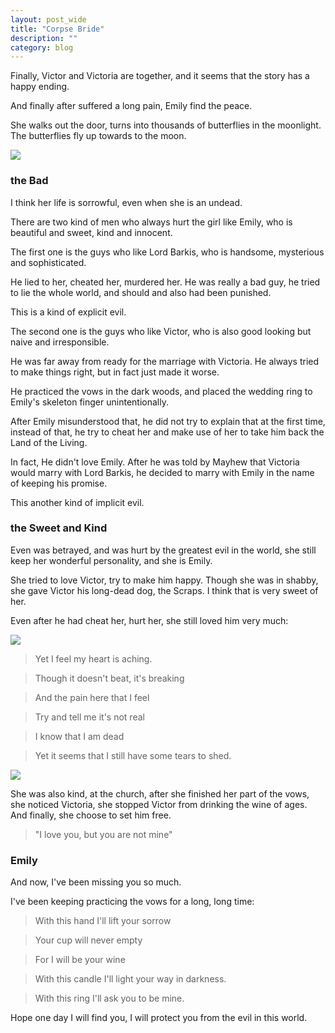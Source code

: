```yaml
---
layout: post_wide
title: "Corpse Bride"
description: ""
category: blog
---
```


Finally, Victor and Victoria are together, and it seems that the story has a happy ending.

And finally after suffered a long pain, Emily find the peace.

She walks out the door, turns into thousands of butterflies in the moonlight. The butterflies fly up towards to the moon.

<div class='row'>
<div class='col-md-8 col-md-offset-2'>
<img src='http://srain-blog.qiniudn.com/corpse-bride/trun-to-butter-fly.png' />
</div>
</div>

### the Bad

I think her life is sorrowful, even when she is an undead.

There are two kind of men who always hurt the girl like Emily, who is beautiful and sweet, kind and innocent.

The first one is the guys who like Lord Barkis, who is handsome, mysterious and sophisticated.

He lied to her, cheated her, murdered her. He was really a bad guy, he tried to lie the whole world, and should and also had been punished. 

This is a kind of explicit evil.

The second one is the guys who like Victor, who is also good looking but naive and irresponsible.

He was far away from ready for the marriage with Victoria. He always tried to make things right, but in fact just made it worse.

He practiced the vows in the dark woods, and placed the wedding ring to Emily's skeleton finger unintentionally.

After Emily misunderstood that, he did not try to explain that at the first time, instead of that, he try to cheat her and make use of her to take him back the Land of the Living.

In fact, He didn't love Emily. After he was told by Mayhew that Victoria would marry with Lord Barkis, he decided to marry with Emily in the name of keeping his promise.

This another kind of implicit evil.

### the Sweet and Kind

Even was betrayed, and was hurt by the greatest evil in the world, she still keep her wonderful personality, and she is Emily.

She tried to love Victor, try to make him happy. Though she was in shabby, she gave Victor his long-dead dog, the Scraps. I think that is very sweet of her.

Even after he had cheat her, hurt her, she still loved him very much:

<div class='row'>
<div class='col-md-8 col-md-offset-2'>
<img src='http://srain-blog.qiniudn.com/corpse-bride/shed-the-tears.png' />
</div>
</div>

> Yet I feel my heart is aching.

> Though it doesn't beat, it's breaking

> And the pain here that I feel

> Try and tell me it's not real

> I know that I am dead

> Yet it seems that I still have some tears to shed.

<div class='row'>
<div class='col-md-8 col-md-offset-2'>
<img src='http://srain-blog.qiniudn.com/corpse-bride/but-you-are-not-mine.png' />
</div>
</div>

She was also kind, at the church, after she finished her part of the vows, she noticed Victoria, she stopped Victor from drinking the wine of ages. And finally, she choose to set him free. 

> "I love you, but you are not mine"

### Emily

And now, I've been missing you so much.

I've been keeping practicing the vows for a long, long time:

> With this hand I'll lift your sorrow

> Your cup will never empty

> For I will be your wine

> With this candle I'll light your way in darkness.

> With this ring I'll ask you to be mine.

Hope one day I will find you, I will protect you from the evil in this world.
